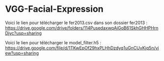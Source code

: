# VGG-Facial-Expression

Voici le lien pour télécharger le fer2013.csv dans son dossier fer2013 :
https://drive.google.com/drive/folders/114PusedaxwqAiGoB61SkhGHHPHrnDjyc?usp=sharing

Voici le lien pour télécharger le model_filter.h5 :
https://drive.google.com/file/d/1TKwEpOf29hxPLHhDzdyq1uGnCUvKjq5n/view?usp=sharing
